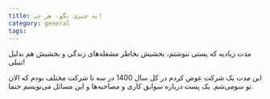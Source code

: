 ```yaml
---
title: یه چیزی بگو، هر چی!
category: general
tags:  
---
```


مدت زیادیه که پستی ننوشتم، بخشیش بخاطر مشغله‌های زندگی و بخشیش هم بدلیل تنبلی!

این مدت یک شرکت عوض کردم در کل سال 1400 در سه تا شرکت مختلف بودم که الان تو سومی‌شم. یک پست درباره سوابق کاری و مصاحبه‌ها و این‌ مسائل می‌نویسم حتما. 




